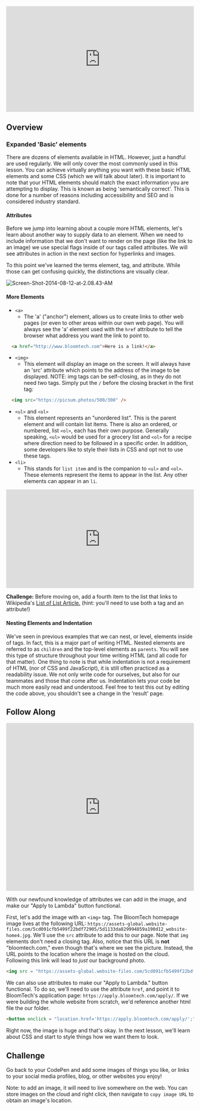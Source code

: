 <div class="wistia_responsive_padding" style="padding:56.25% 0 0 0;position:relative;"><div class="wistia_responsive_wrapper" style="height:100%;left:0;position:absolute;top:0;width:100%;"><iframe src="https://lambdaschool-1.wistia.com/medias/8g7o0s0t6k" allow="autoplay; fullscreen" allowtransparency="true" frameborder="0" scrolling="no" class="wistia_embed" name="wistia_embed" allowfullscreen msallowfullscreen width="100%" height="100%"></iframe></div></div><script src="https://fast.wistia.net/assets/external/E-v1.js" async></script>


## Overview

### Expanded 'Basic' elements

There are dozens of elements available in HTML. However, just a handful are used regularly. We will only cover the most commonly used in this lesson. You can achieve virtually anything you want with these basic HTML elements and some CSS (which we will talk about later). It is important to note that your HTML elements should match the exact information you are attempting to display. This is known as being 'semantically correct'. This is done for a number of reasons including accessibility and SEO and is considered industry standard.

#### Attributes

Before we jump into learning about a couple more HTML elements, let's learn about another way to supply data to an element. When we need to include information that we don't want to render on the page (like the link to an image) we use special flags inside of our tags called attributes. We will see attributes in action in the next section for hyperlinks and images.

To this point we've learned the terms element, tag, and attribute. While those can get confusing quickly, the distinctions are visually clear.

![Screen-Shot-2014-08-12-at-2.08.43-AM](https://i.imgur.com/Ro4Ia1r.png)

#### More Elements

* `<a>`
  * The 'a' ("anchor") element, allows us to create links to other web pages (or even to other areas within our own web page). You will always see the 'a' element used with the `href` attribute to tell the browser what address you want the link to point to.

```html
  <a href="http://www.bloomtech.com">Here is a link!</a>
```

* `<img>`
  * This element will display an image on the screen. It will always have an 'src' attribute which points to the address of the image to be displayed. NOTE: img tags can be self-closing, as in they do not need two tags. Simply put the `/` before the closing bracket in the first tag:

```html
  <img src="https://picsum.photos/500/300" />
```
* `<ul>` and `<ol>`
  * This element represents an "unordered list". This is the parent element and will contain list items. There is also an ordered, or numbered, list `<ol>`, each has their own purpose. Generally speaking, `<ul>` would be used for a grocery list and `<ol>` for a recipe where direction need to be followed in a specific order. In addition, some developers like to style their lists in CSS and opt not to use these tags.
* `<li>`
  * This stands for `list item` and is the companion to `<ul>` and `<ol>`. These elements represent the items to appear in the list. Any other elements can appear in an `li`.

<iframe height="265" style="width: 100%;" scrolling="no" title="PreCourse tags" src="https://codepen.io/lambdaschool/embed/39f0bcce5f5149bc0524a13bb1767bf3?height=265&theme-id=default&default-tab=html,result&editable=true" frameborder="no" loading="lazy" allowtransparency="true" allowfullscreen="true">
  See the Pen <a href='https://codepen.io/lambdaschool/pen/39f0bcce5f5149bc0524a13bb1767bf3'>PreCourse tags</a> by BloomTech
  (<a href='https://codepen.io/lambdaschool'>@lambdaschool</a>) on <a href='https://codepen.io'>CodePen</a>.
</iframe>

**Challenge:** Before moving on, add a fourth item to the list that links to Wikipedia's [List of List Article.](https://en.wikipedia.org/wiki/List_of_lists_of_lists) (hint: you'll need to use both a tag and an attribute!)

#### Nesting Elements and Indentation

We've seen in previous examples that we can nest, or level, elements inside of tags. In fact, this is a major part of writing HTML. Nested elements are referred to as `children` and the top-level elements as `parents`. You will see this type of structure throughout your time writing HTML (and all code for that matter). One thing to note is that while indentation is not a requirement of HTML (nor of CSS and JavaScript), it is still often practiced as a readability issue. We not only write code for ourselves, but also for our teammates and those that come after us. Indentation lets your code be much more easily read and understood. Feel free to test this out by editing the code above, you shouldn't see a change in the 'result' page.

## Follow Along

<iframe height="451" style="width: 100%;" scrolling="no" title="M2O2 - Attributes" src="https://codepen.io/lambdaschool/embed/5d24a9de4455e40d4a5dc5c628812326?height=451&theme-id=default&default-tab=html,result&editable=true" frameborder="no" loading="lazy" allowtransparency="true" allowfullscreen="true">
  See the Pen <a href='https://codepen.io/lambdaschool/pen/5d24a9de4455e40d4a5dc5c628812326'>M2O2 - Attributes</a> by BloomTech
  (<a href='https://codepen.io/lambdaschool'>@lambdaschool</a>) on <a href='https://codepen.io'>CodePen</a>.
</iframe>

With our newfound knowledge of attributes we can add in the image, and make our "Apply to Lambda" button functional.

First, let's add the image with an `<img>` tag. The BloomTech homepage image lives at the following URL: `https://assets-global.website-files.com/5cd091cfb5499f22bdf72905/5d1133da829994859a190d12_website-home4.jpg`. We'll use the `src` attribute to add this to our page. Note that `img` elements don't need a closing tag. Also, notice that this URL is **not** "bloomtech.com," even though that's where we see the picture. Instead, the URL points to the location where the image is hosted on the cloud. Following this link will lead to *just* our background photo.

```html
<img src = "https://assets-global.website-files.com/5cd091cfb5499f22bdf72905/5d1133da829994859a190d12_website-home4.jpg">
```

We can also use attributes to make our "Apply to Lambda." button functional. To do so, we'll need to use the attribute `href`, and point it to BloomTech's application page: `https://apply.bloomtech.com/apply/`. If we were building the whole website from scratch, we'd reference another html file the our folder.

```html
<button onclick = "location.href='https://apply.bloomtech.com/apply/';"> Apply to Lambda.</button>
```

Right now, the image is huge and that's okay. In the next lesson, we'll learn about CSS and start to style things how we want them to look.

## Challenge

Go back to your CodePen and add some images of things you like, or links to your social media profiles, blog, or other websites you enjoy!

Note: to add an image, it will need to live somewhere on the web. You can store images on the cloud and right click, then navigate to `copy image URL` to obtain an image's location.
